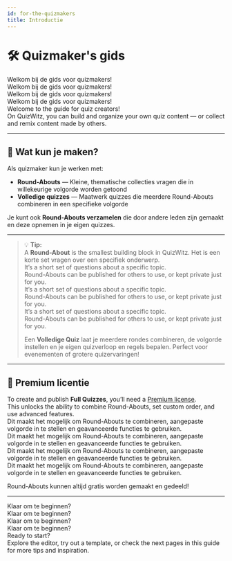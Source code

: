 ```yaml
---
id: for-the-quizmakers
title: Introductie
---
```


# 🛠️ Quizmaker's gids

Welkom bij de gids voor quizmakers!\
Welkom bij de gids voor quizmakers!\
Welkom bij de gids voor quizmakers!\
Welkom bij de gids voor quizmakers!\
Welcome to the guide for quiz creators!\
On QuizWitz, you can build and organize your own quiz content — or collect and remix content made by others.

---

## 🧩 Wat kun je maken?

Als quizmaker kun je werken met:

- **Round-Abouts** — Kleine, thematische collecties vragen die in willekeurige volgorde worden getoond
- **Volledige quizzes** — Maatwerk quizzes die meerdere Round-Abouts combineren in een specifieke volgorde

Je kunt ook **Round-Abouts verzamelen** die door andere leden zijn gemaakt en deze opnemen in je eigen quizzes.

---

> 💡 **Tip:**\
> A **Round-About** is the smallest building block in QuizWitz. Het is een korte set vragen over een specifiek onderwerp.\
> It’s a short set of questions about a specific topic.\
> Round-Abouts can be published for others to use, or kept private just for you.\
> It’s a short set of questions about a specific topic.\
> Round-Abouts can be published for others to use, or kept private just for you.\
> It’s a short set of questions about a specific topic.\
> Round-Abouts can be published for others to use, or kept private just for you.
>
> Een **Volledige Quiz** laat je meerdere rondes combineren, de volgorde instellen en je eigen quizverloop en regels bepalen. Perfect voor evenementen of grotere quizervaringen!

---

## 💎 Premium licentie

To create and publish **Full Quizzes**, you’ll need a [Premium license](https://www.quizwitz.com/pricing).\
This unlocks the ability to combine Round-Abouts, set custom order, and use advanced features.\
Dit maakt het mogelijk om Round-Abouts te combineren, aangepaste volgorde in te stellen en geavanceerde functies te gebruiken.\
Dit maakt het mogelijk om Round-Abouts te combineren, aangepaste volgorde in te stellen en geavanceerde functies te gebruiken.\
Dit maakt het mogelijk om Round-Abouts te combineren, aangepaste volgorde in te stellen en geavanceerde functies te gebruiken.\
Dit maakt het mogelijk om Round-Abouts te combineren, aangepaste volgorde in te stellen en geavanceerde functies te gebruiken.

Round-Abouts kunnen altijd gratis worden gemaakt en gedeeld!

---

Klaar om te beginnen?\
Klaar om te beginnen?\
Klaar om te beginnen?\
Klaar om te beginnen?\
Ready to start?\
Explore the editor, try out a template, or check the next pages in this guide for more tips and inspiration.

